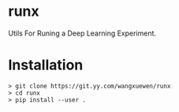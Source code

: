 # runx

Utils For Runing a Deep Learning Experiment.

# Installation
```
> git clone https://git.yy.com/wangxuewen/runx
> cd runx
> pip install --user .


